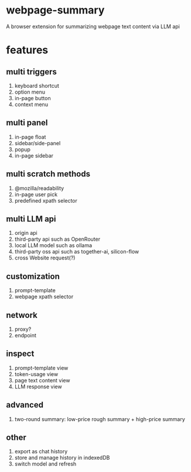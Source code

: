 # webpage-summary

A browser extension for summarizing webpage text content via LLM api


# features

## multi triggers
1. keyboard shortcut
2. option menu
3. in-page button
4. context menu

## multi panel
1. in-page float
2. sidebar/side-panel
3. popup
4. in-page sidebar 

## multi scratch methods
1. @mozilla/readability
2. in-page user pick
3. predefined xpath selector

## multi LLM api
1. origin api
2. third-party api such as OpenRouter
3. local LLM model such as ollama
4. third-party oss api such as together-ai, silicon-flow
5. cross Website request(?)

## customization
1. prompt-template
2. webpage xpath selector

## network
1. proxy?
2. endpoint

## inspect
1. prompt-template view
2. token-usage view
3. page text content view
4. LLM response view

## advanced
1. two-round summary: low-price rough summary + high-price summary

## other
1. export as chat history
2. store and manage history in indexedDB
3. switch model and refresh